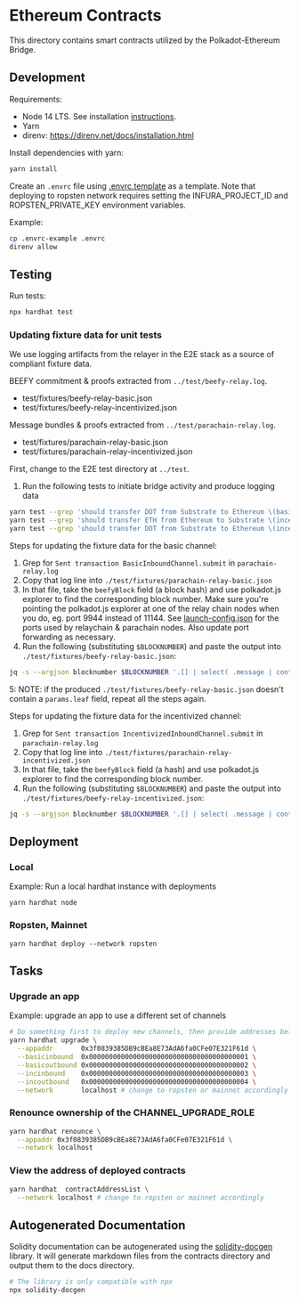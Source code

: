 # Ethereum Contracts

This directory contains smart contracts utilized by the Polkadot-Ethereum Bridge.

## Development

Requirements:
* Node 14 LTS. See installation [instructions](https://www.digitalocean.com/community/tutorials/how-to-install-node-js-on-ubuntu-20-04#option-3-%E2%80%94-installing-node-using-the-node-version-manager).
* Yarn
* direnv: https://direnv.net/docs/installation.html

Install dependencies with yarn:

```bash
yarn install
```

Create an `.envrc` file using [.envrc.template](.envrc.template) as a template. Note that deploying to ropsten network requires setting the INFURA_PROJECT_ID and ROPSTEN_PRIVATE_KEY environment variables.

Example:

```bash
cp .envrc-example .envrc
direnv allow
```

## Testing

Run tests:

```bash
npx hardhat test
```

### Updating fixture data for unit tests

We use logging artifacts from the relayer in the E2E stack as a source of compliant fixture data.

BEEFY commitment & proofs extracted from `../test/beefy-relay.log`.
* test/fixtures/beefy-relay-basic.json
* test/fixtures/beefy-relay-incentivized.json

Message bundles & proofs extracted from `../test/parachain-relay.log`.
* test/fixtures/parachain-relay-basic.json
* test/fixtures/parachain-relay-incentivized.json

First, change to the E2E test directory at `../test`.

1. Run the following tests to initiate bridge activity and produce logging data
```bash
yarn test --grep 'should transfer DOT from Substrate to Ethereum \(basic channel\)'
yarn test --grep 'should transfer ETH from Ethereum to Substrate \(incentivized channel\)'
yarn test --grep 'should transfer DOT from Substrate to Ethereum \(incentivized channel\)'
```

Steps for updating the fixture data for the basic channel:
1. Grep for `Sent transaction BasicInboundChannel.submit` in `parachain-relay.log`
2. Copy that log line into `./test/fixtures/parachain-relay-basic.json`
3. In that file, take the `beefyBlock` field (a block hash) and use polkadot.js explorer to find the corresponding block number. Make sure
   you're pointing the polkadot.js explorer at one of the relay chain nodes when you do, eg. port 9944 instead of 11144. See
   [launch-config.json](../test/config/launch-config.json) for the ports used by relaychain & parachain nodes. Also update port forwarding
   as necessary.
4. Run the following (substituting `$BLOCKNUMBER`) and paste the output into `./test/fixtures/beefy-relay-basic.json`:
```bash
jq -s --argjson blocknumber $BLOCKNUMBER '.[] | select( .message | contains("Sent SubmitFinal transaction")) | select( .params.commitment.blockNumber | contains($blocknumber))' beefy-relay.log
```
5: NOTE: if the produced `./test/fixtures/beefy-relay-basic.json` doesn't contain a `params.leaf` field, repeat all the steps again.

Steps for updating the fixture data for the incentivized channel:
1. Grep for `Sent transaction IncentivizedInboundChannel.submit` in `parachain-relay.log`
2. Copy that log line into `./test/fixtures/parachain-relay-incentivized.json`
3. In that file, take the `beefyBlock` field (a hash) and use polkadot.js explorer to find the corresponding block number.
4. Run the following (substituting `$BLOCKNUMBER`) and paste the output into `./test/fixtures/beefy-relay-incentivized.json`:
```bash
jq -s --argjson blocknumber $BLOCKNUMBER '.[] | select( .message | contains("Sent SubmitFinal transaction")) | select( .params.commitment.blockNumber | contains($blocknumber))' beefy-relay.log
```

## Deployment

### Local

Example: Run a local hardhat instance with deployments

```
yarn hardhat node
```

### Ropsten, Mainnet

```
yarn hardhat deploy --network ropsten
```

## Tasks

### Upgrade an app

Example: upgrade an app to use a different set of channels

```sh
# Do something first to deploy new channels, then provide addresses below
yarn hardhat upgrade \
  --appaddr       0x3f0839385DB9cBEa8E73AdA6fa0CFe07E321F61d \
  --basicinbound  0x0000000000000000000000000000000000000001 \
  --basicoutbound 0x0000000000000000000000000000000000000002 \
  --incinbound    0x0000000000000000000000000000000000000003 \
  --incoutbound   0x0000000000000000000000000000000000000004 \
  --network       localhost # change to ropsten or mainnet accordingly
```

### Renounce ownership of the CHANNEL_UPGRADE_ROLE

```sh
yarn hardhat renounce \
  --appaddr 0x3f0839385DB9cBEa8E73AdA6fa0CFe07E321F61d \
  --network localhost
```

### View the address of deployed contracts

```sh
yarn hardhat  contractAddressList \
  --network localhost # change to ropsten or mainnet accordingly
```

## Autogenerated Documentation

Solidity documentation can be autogenerated using the [solidity-docgen](https://github.com/OpenZeppelin/solidity-docgen) library. It will generate markdown files from the contracts directory and output them to the docs directory.

```bash
# The library is only compatible with npx
npx solidity-docgen
```
